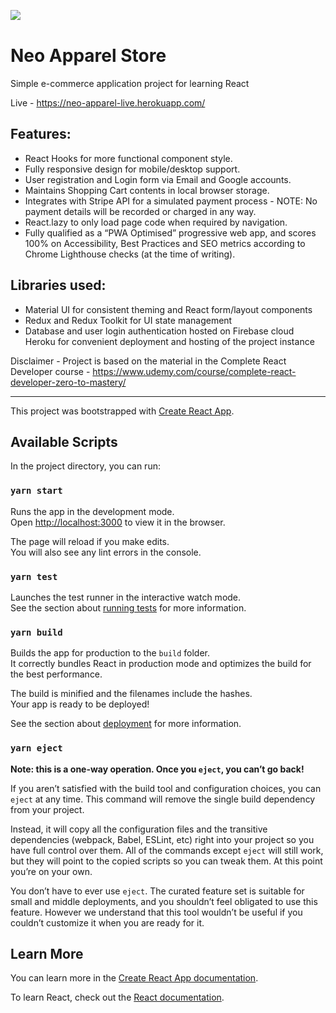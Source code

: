 
<img align="left" style="margin-right: 20px" src="./public/favicon.ico"></img><br clear="right"/>

# Neo Apparel Store
Simple e-commerce application project for learning React

Live - https://neo-apparel-live.herokuapp.com/

## Features:
- React Hooks for more functional component style.
- Fully responsive design for mobile/desktop support.
- User registration and Login form via Email and Google accounts.
- Maintains Shopping Cart contents in local browser storage.
- Integrates with Stripe API for a simulated payment process - NOTE: No payment details will be recorded or charged in any way.
- React.lazy to only load page code when required by navigation.
- Fully qualified as a “PWA Optimised” progressive web app, and scores 100% on Accessibility, Best Practices and SEO metrics according to Chrome Lighthouse checks (at the time of writing).

## Libraries used:
- Material UI for consistent theming and React form/layout components
- Redux and Redux Toolkit for UI state management
- Database and user login authentication hosted on Firebase cloud
Heroku for convenient deployment and hosting of the project instance
    
Disclaimer - Project is based on the material in the Complete React Developer course - https://www.udemy.com/course/complete-react-developer-zero-to-mastery/ 


---

This project was bootstrapped with [Create React App](https://github.com/facebook/create-react-app).

## Available Scripts

In the project directory, you can run:

### `yarn start`

Runs the app in the development mode.<br />
Open [http://localhost:3000](http://localhost:3000) to view it in the browser.

The page will reload if you make edits.<br />
You will also see any lint errors in the console.

### `yarn test`

Launches the test runner in the interactive watch mode.<br />
See the section about [running tests](https://facebook.github.io/create-react-app/docs/running-tests) for more information.

### `yarn build`

Builds the app for production to the `build` folder.<br />
It correctly bundles React in production mode and optimizes the build for the best performance.

The build is minified and the filenames include the hashes.<br />
Your app is ready to be deployed!

See the section about [deployment](https://facebook.github.io/create-react-app/docs/deployment) for more information.

### `yarn eject`

**Note: this is a one-way operation. Once you `eject`, you can’t go back!**

If you aren’t satisfied with the build tool and configuration choices, you can `eject` at any time. This command will remove the single build dependency from your project.

Instead, it will copy all the configuration files and the transitive dependencies (webpack, Babel, ESLint, etc) right into your project so you have full control over them. All of the commands except `eject` will still work, but they will point to the copied scripts so you can tweak them. At this point you’re on your own.

You don’t have to ever use `eject`. The curated feature set is suitable for small and middle deployments, and you shouldn’t feel obligated to use this feature. However we understand that this tool wouldn’t be useful if you couldn’t customize it when you are ready for it.

## Learn More

You can learn more in the [Create React App documentation](https://facebook.github.io/create-react-app/docs/getting-started).

To learn React, check out the [React documentation](https://reactjs.org/).
